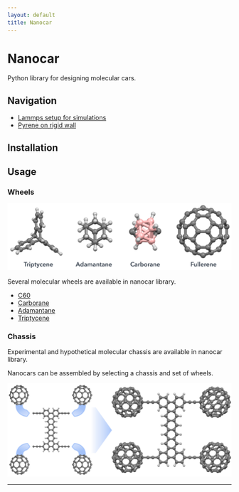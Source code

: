 ```yaml
---
layout: default
title: Nanocar
---
```

# Nanocar
Python library for designing molecular cars.

## Navigation
- [Lammps setup for simulations][lammps-setup]
- [Pyrene on rigid wall][rigid-wall]

## Installation

## Usage

### Wheels
<p align="center"> <img src="img/wheels.png"> </p>

Several molecular wheels are available in nanocar library.
- [C60]
- [Carborane]
- [Adamantane]
- [Triptycene]

### Chassis
Experimental and hypothetical molecular chassis are available in nanocar library.

Nanocars can be assembled by selecting a chassis and set of wheels.
<p align="center"> <img src="img/nanocar-build.PNG"> </p>

-------------------------------------------------------------------------------------------
[Carborane]: https://en.wikipedia.org/wiki/Carborane
[C60]: https://en.wikipedia.org/wiki/Buckminsterfullerene
[Adamantane]: https://en.wikipedia.org/wiki/Adamantane
[Triptycene]: https://en.wikipedia.org/wiki/Triptycene
[rigid-wall]: https://kbsezginel.github.io/Nanocar/rigid-wall
[lammps-setup]: https://kbsezginel.github.io/Nanocar/lammps-setup
